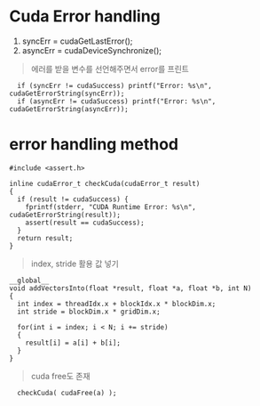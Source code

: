 # Cuda Error handling

1. syncErr = cudaGetLastError();
2. asyncErr = cudaDeviceSynchronize();

> 에러를 받을 변수를 선언해주면서 error를 프린트

```cuda
  if (syncErr != cudaSuccess) printf("Error: %s\n", cudaGetErrorString(syncErr));
  if (asyncErr != cudaSuccess) printf("Error: %s\n", cudaGetErrorString(asyncErr));
```

# error handling method

```cuda
#include <assert.h>

inline cudaError_t checkCuda(cudaError_t result)
{
  if (result != cudaSuccess) {
    fprintf(stderr, "CUDA Runtime Error: %s\n", cudaGetErrorString(result));
    assert(result == cudaSuccess);
  }
  return result;
}

```

> index, stride 활용 값 넣기

```cuda
__global__
void addVectorsInto(float *result, float *a, float *b, int N)
{
  int index = threadIdx.x + blockIdx.x * blockDim.x;
  int stride = blockDim.x * gridDim.x;

  for(int i = index; i < N; i += stride)
  {
    result[i] = a[i] + b[i];
  }
}
```

> cuda free도 존재

```cuda
  checkCuda( cudaFree(a) );
```
